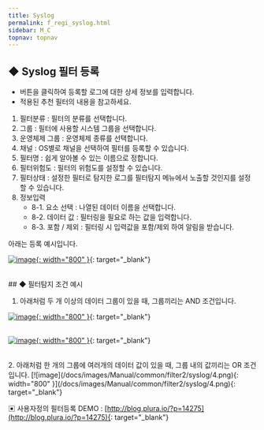 ```yaml
---
title: Syslog
permalink: f_regi_syslog.html
sidebar: M_C
topnav: topnav
---
```


## ◆ Syslog 필터 등록
- 버튼을 클릭하여 등록할 로그에 대한 상세 정보를 입력합니다.
- 적용된 추천 필터의 내용을 참고하세요.

1. 필터분류 : 필터의 분류를 선택합니다.
2. 그룹 : 필터에 사용할 시스템 그룹을 선택합니다.
3. 운영체제 그룹 : 운영체제 종류를 선택합니다.
4. 채널 : OS별로 채널을 선택하여 필터를 등록할 수 있습니다. 
5. 필터명 : 쉽게 알아볼 수 있는 이름으로 정합니다.
6. 필터위험도 : 필터의 위험도를 설정할 수 있습니다. 
7. 필터상태 : 설정한 필터로 탐지한 로그를 필터탐지 메뉴에서 노출할 것인지를 설정할 수 있습니다.
8. 정보입력
    - 8-1. 요소 선택 : 나열된 데이터 이름을 선택합니다.
    - 8-2. 데이터 값 : 필터링을 필요로 하는 값을 입력합니다.
    - 8-3. 포함 / 제외 : 필터링 시 입력값을 포함/제외 하여 알림을 받습니다.

 

아래는 등록 예시입니다.

[![image](/docs/images/Manual/common/filter2/syslog/1.png){: width="800" }](/docs/images/Manual/common/filter2/syslog/1.png){: target="_blank"}  

<br />
## ◆ 필터탐지 조건 예시

1. 아래처럼 두 개 이상의 데이터 그룹이 있을 때, 그룹끼리는 AND 조건입니다.

[![image](/docs/images/Manual/common/filter2/syslog/2.png){: width="800" }](/docs/images/Manual/common/filter2/syslog/2.png){: target="_blank"}  
<br />

[![image](/docs/images/Manual/common/filter2/syslog/3.png){: width="800" }](/docs/images/Manual/common/filter2/syslog/3.png){: target="_blank"}  

<br />
2. 아래처럼 한 개의 그룹에 여러개의 데이터 값이 있을 때, 그룹 내의 값끼리는 OR 조건입니다.
[![image](/docs/images/Manual/common/filter2/syslog/4.png){: width="800" }](/docs/images/Manual/common/filter2/syslog/4.png){: target="_blank"}  


▣ 사용자정의 필터등록 DEMO : [http://blog.plura.io/?p=14275](http://blog.plura.io/?p=14275){: target="_blank"} 